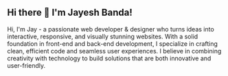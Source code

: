 ## Hi there 👋 I'm Jayesh Banda!

Hi, I'm Jay - a passionate web developer & designer who turns ideas into interactive, responsive, and visually stunning websites. With a solid foundation in front-end and back-end development, I specialize in crafting clean, efficient code and seamless user experiences. I believe in combining creativity with technology to build solutions that are both innovative and user-friendly.

<!--
**JayeshBanda/JayeshBanda** is a ✨ _special_ ✨ repository because its `README.md` (this file) appears on your GitHub profile.

Here are some ideas to get you started:

- 🔭 I’m currently working on ...
- 🌱 I’m currently learning ...
- 👯 I’m looking to collaborate on ...
- 🤔 I’m looking for help with ...
- 💬 Ask me about ...
- 📫 How to reach me: ...
- 😄 Pronouns: ...
- ⚡ Fun fact: ...
-->
